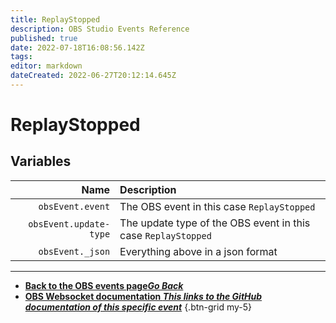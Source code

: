 ```yaml
---
title: ReplayStopped
description: OBS Studio Events Reference
published: true
date: 2022-07-18T16:08:56.142Z
tags: 
editor: markdown
dateCreated: 2022-06-27T20:12:14.645Z
---
```


# ReplayStopped

## Variables

Name | Description
----:|:------------
`obsEvent.event` | The OBS event in this case `ReplayStopped`
`obsEvent.update-type` | The update type of the OBS event in this case `ReplayStopped`
`obsEvent._json` | Everything above in a json format

---

- [<i class="mdi mdi-chevron-left"></i>**Back to the OBS events page*Go Back***](/en/Broadcasters/OBS/Archive/Events)
- [<i class="mdi mdi-github"></i> **OBS Websocket documentation *This links to the GitHub documentation of this specific event***](https://github.com/obsproject/obs-websocket/blob/4.x-current/docs/generated/protocol.md#replaystopped)
{.btn-grid my-5}
